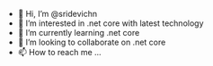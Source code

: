 - 👋 Hi, I’m @sridevichn
- 👀 I’m interested in .net core with latest technology
- 🌱 I’m currently learning .net core
- 💞️ I’m looking to collaborate on .net core
- 📫 How to reach me ...

<!---
sridevichn/sridevichn is a ✨ special ✨ repository because its `README.md` (this file) appears on your GitHub profile.
You can click the Preview link to take a look at your changes.
--->
